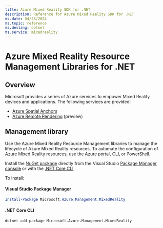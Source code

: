 ```yaml
---
title: Azure Mixed Reality SDK for .NET
description: Reference for Azure Mixed Reality SDK for .NET
ms.date: 04/23/2024
ms.topic: reference
ms.devlang: dotnet
ms.service: mixedreality
---
```

# Azure Mixed Reality Resource Management Libraries for .NET

## Overview

Microsoft provides a series of Azure services to empower Mixed Reality devices and applications. The following services are provided:

* [Azure Spatial Anchors](https://azure.microsoft.com/services/spatial-anchors/)
* [Azure Remote Rendering](https://azure.microsoft.com/services/remote-rendering/) (preview)

## Management library

Use the Azure Mixed Reality Resource Management libraries to manage the lifecycle of Azure Mixed Reality resources. To automate the configuration of Azure Mixed Reality resources, use the Azure portal, CLI, or PowerShell.

Install the [NuGet package](https://www.nuget.org/packages/Microsoft.Azure.Management.MixedReality) directly from the Visual Studio [Package Manager console][PackageManager] or with the [.NET Core CLI][DotNetCLI].

To install:

#### Visual Studio Package Manager

```powershell
Install-Package Microsoft.Azure.Management.MixedReality
```

#### .NET Core CLI

```dotnetcli
dotnet add package Microsoft.Azure.Management.MixedReality
```

[PackageManager]: https://docs.microsoft.com/nuget/tools/package-manager-console
[DotNetCLI]: https://docs.microsoft.com/dotnet/core/tools/dotnet-add-package